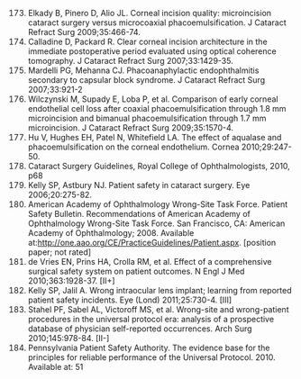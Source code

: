173. Elkady B, Pinero D, Alio JL. Corneal incision quality: microincision cataract surgery versus microcoaxial phacoemulsification. J Cataract Refract Surg 2009;35:466-74.
174. Calladine D, Packard R. Clear corneal incision architecture in the immediate postoperative period evaluated using optical coherence tomography. J Cataract Refract Surg 2007;33:1429-35.
175. Mardelli PG, Mehanna CJ. Phacoanaphylactic endophthalmitis secondary to capsular block syndrome. J Cataract Refract Surg 2007;33:921-2
176. Wilczynski M, Supady E, Loba P, et al. Comparison of early corneal endothelial cell loss after coaxial phacoemulsification through 1.8 mm microincision and bimanual phacoemulsification through 1.7 mm microincision. J Cataract Refract Surg 2009;35:1570-4.
177. Hu V, Hughes EH, Patel N, Whitefield LA. The effect of aqualase and phacoemulsification on the corneal endothelium. Cornea 2010;29:247-50.
178. Cataract Surgery Guidelines, Royal College of Ophthalmologists, 2010, p68
179. Kelly SP, Astbury NJ. Patient safety in cataract surgery. Eye 2006;20:275-82.
180. American Academy of Ophthalmology Wrong-Site Task Force. Patient Safety Bulletin. Recommendations of American Academy of Ophthalmology Wrong-Site Task Force. San Francisco, CA: American Academy of Ophthalmology; 2008. Available at:http://one.aao.org/CE/PracticeGuidelines/Patient.aspx. [position paper; not rated]
181. de Vries EN, Prins HA, Crolla RM, et al. Effect of a comprehensive surgical safety system on patient outcomes. N Engl J Med 2010;363:1928-37. [II+]
182. Kelly SP, Jalil A. Wrong intraocular lens implant; learning from reported patient safety incidents. Eye (Lond) 2011;25:730-4. [III]
183. Stahel PF, Sabel AL, Victoroff MS, et al. Wrong-site and wrong-patient procedures in the universal protocol era: analysis of a prospective database of physician self-reported occurrences. Arch Surg 2010;145:978-84. [II-]
184. Pennsylvania Patient Safety Authority. The evidence base for the principles for reliable performance of the Universal Protocol. 2010. Available at:
<PAGE>51
